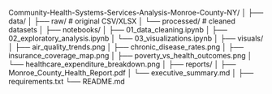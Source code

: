 Community-Health-Systems-Services-Analysis-Monroe-County-NY/
│
├── data/
│   ├── raw/                # original CSV/XLSX
│   └── processed/          # cleaned datasets
│
├── notebooks/
│   ├── 01_data_cleaning.ipynb
│   ├── 02_exploratory_analysis.ipynb
│   └── 03_visualizations.ipynb
│
├── visuals/
│   ├── air_quality_trends.png
│   ├── chronic_disease_rates.png
│   ├── insurance_coverage_map.png
│   ├── poverty_vs_health_outcomes.png
│   └── healthcare_expenditure_breakdown.png
│
├── reports/
│   ├── Monroe_County_Health_Report.pdf
│   └── executive_summary.md
│
├── requirements.txt
└── README.md
